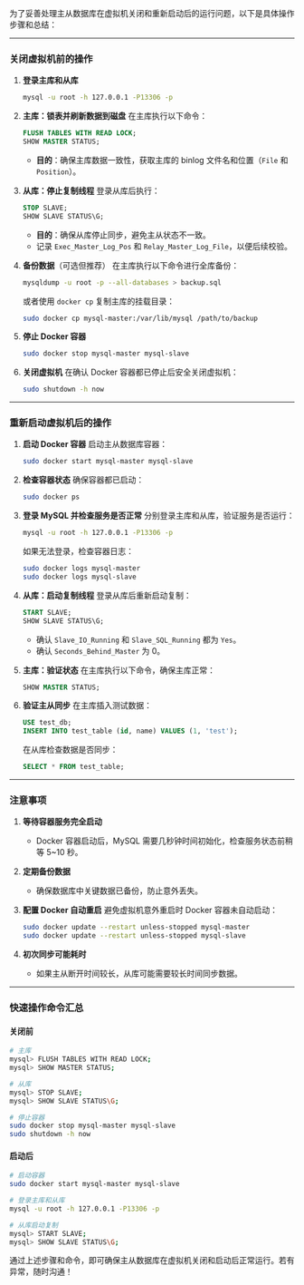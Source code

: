 为了妥善处理主从数据库在虚拟机关闭和重新启动后的运行问题，以下是具体操作步骤和总结：

---

### **关闭虚拟机前的操作**

1. **登录主库和从库**
   ```bash
   mysql -u root -h 127.0.0.1 -P13306 -p
   ```

2. **主库：锁表并刷新数据到磁盘**
   在主库执行以下命令：
   ```sql
   FLUSH TABLES WITH READ LOCK;
   SHOW MASTER STATUS;
   ```
   - **目的**：确保主库数据一致性，获取主库的 binlog 文件名和位置（`File` 和 `Position`）。

3. **从库：停止复制线程**
   登录从库后执行：
   ```sql
   STOP SLAVE;
   SHOW SLAVE STATUS\G;
   ```
   - **目的**：确保从库停止同步，避免主从状态不一致。
   - 记录 `Exec_Master_Log_Pos` 和 `Relay_Master_Log_File`，以便后续校验。

4. **备份数据**（可选但推荐）
   在主库执行以下命令进行全库备份：
   ```bash
   mysqldump -u root -p --all-databases > backup.sql
   ```
   或者使用 `docker cp` 复制主库的挂载目录：
   ```bash
   sudo docker cp mysql-master:/var/lib/mysql /path/to/backup
   ```

5. **停止 Docker 容器**
   ```bash
   sudo docker stop mysql-master mysql-slave
   ```

6. **关闭虚拟机**
   在确认 Docker 容器都已停止后安全关闭虚拟机：
   ```bash
   sudo shutdown -h now
   ```

---

### **重新启动虚拟机后的操作**

1. **启动 Docker 容器**
   启动主从数据库容器：
   ```bash
   sudo docker start mysql-master mysql-slave
   ```

2. **检查容器状态**
   确保容器都已启动：
   ```bash
   sudo docker ps
   ```

3. **登录 MySQL 并检查服务是否正常**
   分别登录主库和从库，验证服务是否运行：
   ```bash
   mysql -u root -h 127.0.0.1 -P13306 -p
   ```
   如果无法登录，检查容器日志：
   ```bash
   sudo docker logs mysql-master
   sudo docker logs mysql-slave
   ```

4. **从库：启动复制线程**
   登录从库后重新启动复制：
   ```sql
   START SLAVE;
   SHOW SLAVE STATUS\G;
   ```
   - 确认 `Slave_IO_Running` 和 `Slave_SQL_Running` 都为 `Yes`。
   - 确认 `Seconds_Behind_Master` 为 0。

5. **主库：验证状态**
   在主库执行以下命令，确保主库正常：
   ```sql
   SHOW MASTER STATUS;
   ```

6. **验证主从同步**
   在主库插入测试数据：
   ```sql
   USE test_db;
   INSERT INTO test_table (id, name) VALUES (1, 'test');
   ```
   在从库检查数据是否同步：
   ```sql
   SELECT * FROM test_table;
   ```

---

### **注意事项**
1. **等待容器服务完全启动**
   - Docker 容器启动后，MySQL 需要几秒钟时间初始化，检查服务状态前稍等 5~10 秒。

2. **定期备份数据**
   - 确保数据库中关键数据已备份，防止意外丢失。

3. **配置 Docker 自动重启**
   避免虚拟机意外重启时 Docker 容器未自动启动：
   ```bash
   sudo docker update --restart unless-stopped mysql-master
   sudo docker update --restart unless-stopped mysql-slave
   ```

4. **初次同步可能耗时**
   - 如果主从断开时间较长，从库可能需要较长时间同步数据。

---

### **快速操作命令汇总**
#### **关闭前**
```bash
# 主库
mysql> FLUSH TABLES WITH READ LOCK;
mysql> SHOW MASTER STATUS;

# 从库
mysql> STOP SLAVE;
mysql> SHOW SLAVE STATUS\G;

# 停止容器
sudo docker stop mysql-master mysql-slave
sudo shutdown -h now
```

#### **启动后**
```bash
# 启动容器
sudo docker start mysql-master mysql-slave

# 登录主库和从库
mysql -u root -h 127.0.0.1 -P13306 -p

# 从库启动复制
mysql> START SLAVE;
mysql> SHOW SLAVE STATUS\G;
```

通过上述步骤和命令，即可确保主从数据库在虚拟机关闭和启动后正常运行。若有异常，随时沟通！